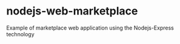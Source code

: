 # nodejs-web-marketplace
Example of marketplace web application using the Nodejs-Express technology
